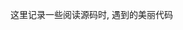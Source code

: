 <!--
 * @Descripttion: 
 * @Author: zhanjiewen
 * @Date: 2025-09-25
 * @LastEditors: zhanjiewen
 * @LastEditTime: 2025-09-25
-->

这里记录一些阅读源码时, 遇到的美丽代码